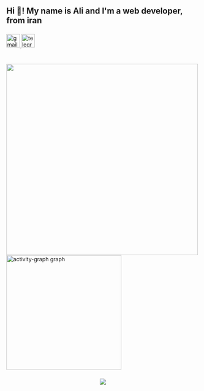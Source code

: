 <br clear="both">

<h2 align="left">Hi 👋! My name is Ali and I'm a web developer, from iran</h2>

###

<div align="left">
  <a href="mailto:me.alidev@gmail.com" target="_blank">
    <img src="https://img.shields.io/static/v1?message=Gmail&logo=gmail&label=&color=D14836&logoColor=white&labelColor=&style=flat" height="35" alt="gmail logo"  />
  </a>
  <a href="https://t.me/ImAliXD" target="_blank">
    <img src="https://img.shields.io/static/v1?message=Telegram&logo=telegram&label=&color=2CA5E0&logoColor=white&labelColor=&style=flat" height="35" alt="telegram logo"  />
  </a>
</div>

###

<br clear="both">

<img align="left" height="500" src="https://cdn.imgurl.ir/uploads/g09018_original-87a3229f1ad733eee45c04e7ad31bc78.gif"  />

###

<br clear="both">

<div align="left">
  <img src="https://github-readme-activity-graph.vercel.app/graph?username=AliLotfi09&radius=16&theme=react&area=true&order=5" height="300" alt="activity-graph graph"  />
</div>

###

<div align="center">
  <img src="https://visitor-badge.laobi.icu/badge?page_id=AliLotfi09.AliLotfi09&"  />
</div>

###
